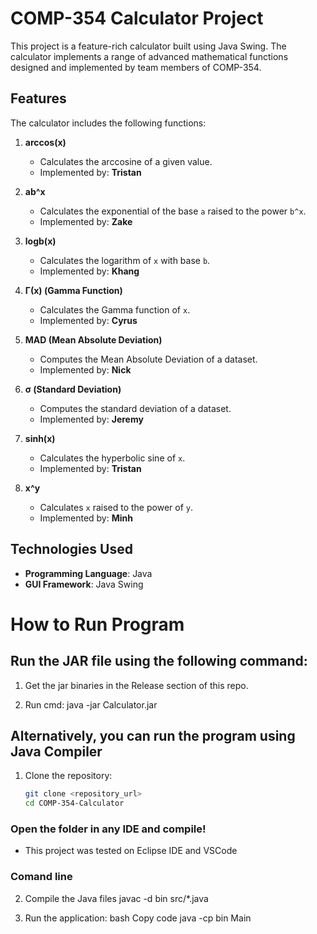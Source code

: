# COMP-354 Calculator Project  

This project is a feature-rich calculator built using Java Swing. The calculator implements a range of advanced mathematical functions designed and implemented by team members of COMP-354.

## Features  

The calculator includes the following functions:  

1. **arccos(x)**  
   - Calculates the arccosine of a given value.  
   - Implemented by: **Tristan**  

2. **ab^x**  
   - Calculates the exponential of the base `a` raised to the power `b^x`.  
   - Implemented by: **Zake**  

3. **logb(x)**  
   - Calculates the logarithm of `x` with base `b`.  
   - Implemented by: **Khang**  

4. **Γ(x) (Gamma Function)**  
   - Calculates the Gamma function of `x`.  
   - Implemented by: **Cyrus**  

5. **MAD (Mean Absolute Deviation)**  
   - Computes the Mean Absolute Deviation of a dataset.  
   - Implemented by: **Nick**  

6. **σ (Standard Deviation)**  
   - Computes the standard deviation of a dataset.  
   - Implemented by: **Jeremy**  

7. **sinh(x)**  
   - Calculates the hyperbolic sine of `x`.  
   - Implemented by: **Tristan**  

8. **x^y**  
   - Calculates `x` raised to the power of `y`.  
   - Implemented by: **Minh**  

## Technologies Used  

- **Programming Language**: Java  
- **GUI Framework**: Java Swing  

# How to Run Program

## Run the JAR file using the following command:

1. Get the jar binaries in the Release section of this repo.

1. Run cmd: 
java -jar Calculator.jar

## Alternatively, you can run the program using Java Compiler

1. Clone the repository:  
   ```bash
   git clone <repository_url>
   cd COMP-354-Calculator

### Open the folder in any IDE and compile!
- This project was tested on Eclipse IDE and VSCode

### Comand line

2. Compile the Java files
    javac -d bin src/*.java

3. Run the application:
    bash
    Copy code
    java -cp bin Main